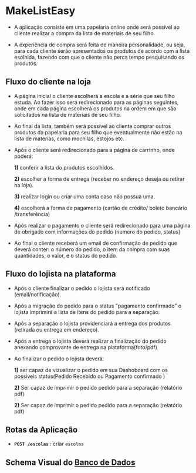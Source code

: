 # MakeListEasy
- A aplicação consiste em uma papelaria online onde será possível ao cliente realizar a compra da lista de materiais de seu filho.

- A experiência de compra será feita de maneira personalidade, ou seja, para cada cliente serão apresentados os produtos de acordo com a lista esolhida, fazendo com que o cliente não perca tempo pesquisando os produtos. 



## Fluxo do cliente na loja

- A página inicial o cliente escolherá a escola e a série que seu filho estuda. Ao fazer isso será redirecionado para as páginas seguintes, onde em cada página escolherá os produtos na ordem em que são solicitados na lista de materiais de seu filho. 

- Ao final da lista, também será possível ao cliente comprar outros produtos da papelaria para seu filho que eventualmente não estão na lista de materias, como mochilas, estojos etc.

- Após o cliente será redirecionado para a página de carrinho, onde poderá:

    **1)** conferir a lista do produtos escolhidos.

    **2)** escolher a forma de entrega (receber no endereço deseja ou retirar na loja).

    **3)** realizar login ou criar uma conta caso não possua uma. 

    **4)** escolherá a forma de pagamento (cartão de crédito/ boleto bancário /transferência)

- Após realizar o pagamento o cliente será redirecionado para uma página de obrigado com informações do pedido (numero do pedido, status)

- Ao final o cliente receberá um email de confirmação de pedido que deverá conter: o número do pedido, o item da compra com suas quantidades, o valor, e o status do pedido.


## Fluxo do lojista na plataforma


- Após o cliente finalizar o pedido o lojista será notificado (email/notificação).

- Após a migração do pedido para o status "pagamento confirmado" o lojista imprimirá a lista de itens do pedido para a separação.

- Após a separação o lojista providenciará a entrega dos produtos (retirada ou entrega em endereço).

- Após a entrega o lojista deverá realizar a finalização do pedido anexando comprovante de entrega na plataforma(foto/pdf)


- Ao finalizar o pedido o lojista deverá:


    **1)** ser capaz de vizualizar o pedido em sua Dashoboard com os possíveis status(Pedido Recebido ou Pagamento confirmado )

    **2)** Ser capaz de imprimir o pedido pedido para a separação (relatório pdf)

    **2)** Ser capaz de imprimir o pedido pedido para a separação (relatório pdf)


## Rotas da Aplicação

- **`POST /escolas`** : criar `escolas`


## Schema Visual do [Banco de Dados](https://whimsical.com/PZSTqGP7fPPR9m2iDRe66A)








